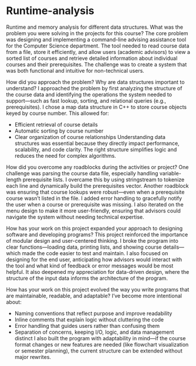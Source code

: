 # Runtime-analysis
Runtime and memory analysis for different data structures.
What was the problem you were solving in the projects for this course?
The core problem was designing and implementing a command-line advising assistance tool for the Computer Science department. The tool needed to read course data from a file, store it efficiently, and allow users (academic advisors) to view a sorted list of courses and retrieve detailed information about individual courses and their prerequisites. The challenge was to create a system that was both functional and intuitive for non-technical users.

 How did you approach the problem? Why are data structures important to understand?
I approached the problem by first analyzing the structure of the course data and identifying the operations the system needed to support—such as fast lookup, sorting, and relational queries (e.g., prerequisites). 
I chose a map data structure in C++ to store course objects keyed by course number. This allowed for:
- Efficient retrieval of course details
- Automatic sorting by course number
- Clear organization of course relationships
Understanding data structures was essential because they directly impact performance, scalability, and code clarity. The right structure simplifies logic and reduces the need for complex algorithms.

How did you overcome any roadblocks during the activities or project?
One challenge was parsing the course data file, especially handling variable-length prerequisite lists. I overcame this by using stringstream to tokenize each line and dynamically build the prerequisites vector. Another roadblock was ensuring that course lookups were robust—even when a prerequisite course wasn’t listed in the file. I added error handling to gracefully notify the user when a course or prerequisite was missing.
I also iterated on the menu design to make it more user-friendly, ensuring that advisors could navigate the system without needing technical expertise.

 How has your work on this project expanded your approach to designing software and developing programs?
This project reinforced the importance of modular design and user-centered thinking. I broke the program into clear functions—loading data, printing lists, and showing course details—which made the code easier to test and maintain. I also focused on designing for the end user, anticipating how advisors would interact with the tool and what kind of feedback or error messages would be most helpful.
It also deepened my appreciation for data-driven design, where the structure of the input data informs the architecture of the program.

 How has your work on this project evolved the way you write programs that are maintainable, readable, and adaptable?
I’ve become more intentional about:
- Naming conventions that reflect purpose and improve readability
- Inline comments that explain logic without cluttering the code
- Error handling that guides users rather than confusing them
- Separation of concerns, keeping I/O, logic, and data management distinct
I also built the program with adaptability in mind—if the course format changes or new features are needed (like flowchart visualization or semester planning), the current structure can be extended without major rewrites.
